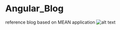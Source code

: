 # Angular_Blog
reference blog based on MEAN application
![alt text](https://res.cloudinary.com/pradepb/image/upload/v1552547184/Blog/Login_Register.png)
